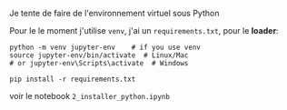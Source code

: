 Je tente de faire de l'environnement virtuel sous Python

Pour le le moment j'utilise `venv`, j'ai un `requirements.txt`, pour le **loader**:

```
python -m venv jupyter-env    # if you use venv
source jupyter-env/bin/activate  # Linux/Mac
# or jupyter-env\Scripts\activate  # Windows

pip install -r requirements.txt
```

voir le notebook `2_installer_python.ipynb`
